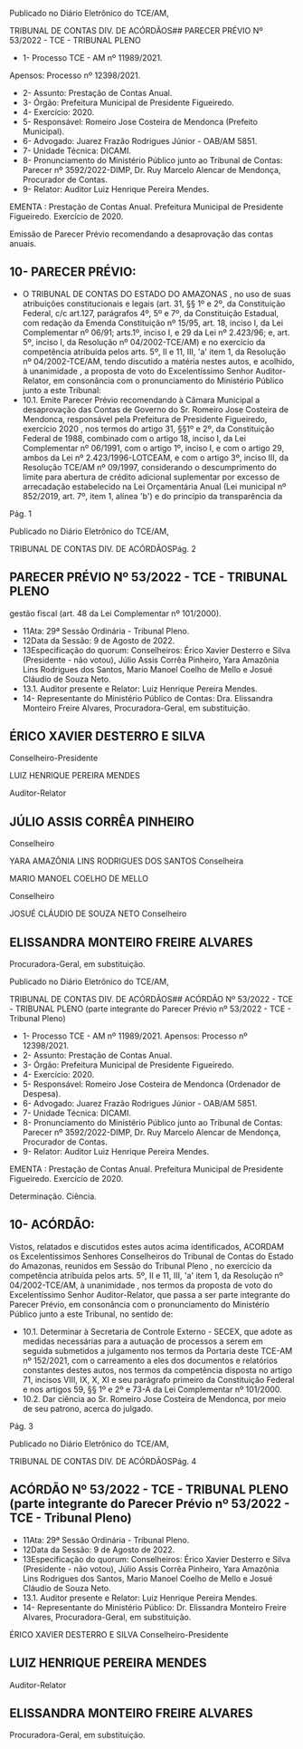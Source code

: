 Publicado  no  Diário  Eletrônico do TCE/AM,

TRIBUNAL DE CONTAS DIV. DE ACÓRDÃOS## PARECER PRÉVIO Nº 53/2022 - TCE - TRIBUNAL PLENO

- 1- Processo TCE - AM nº 11989/2021.

Apensos: Processo nº  12398/2021.

- 2- Assunto: Prestação de Contas Anual.
- 3- Órgão: Prefeitura Municipal de Presidente Figueiredo.
- 4- Exercício: 2020.
- 5- Responsável: Romeiro Jose Costeira de Mendonca (Prefeito Municipal).
- 6- Advogado: Juarez Frazão Rodrigues Júnior - OAB/AM 5851.
- 7- Unidade Técnica: DICAMI.
- 8- Pronunciamento  do  Ministério  Público  junto  ao  Tribunal  de  Contas: Parecer  nº 3592/2022-DIMP,  Dr. Ruy Marcelo Alencar de Mendonça, Procurador de Contas.
- 9- Relator: Auditor Luiz Henrique Pereira Mendes.

EMENTA :  Prestação  de  Contas  Anual.    Prefeitura Municipal  de  Presidente  Figueiredo.    Exercício  de 2020.

Emissão de Parecer Prévio recomendando a desaprovação das contas anuais.

## 10-  PARECER PRÉVIO:

- O  TRIBUNAL  DE  CONTAS  DO  ESTADO  DO  AMAZONAS ,  no  uso  de  suas atribuições  constitucionais  e  legais  (art.  31,  §§  1º  e  2º,  da  Constituição  Federal,  c/c art.127,  parágrafos  4º,  5º  e  7º,  da  Constituição  Estadual,  com  redação  da  Emenda Constituição nº 15/95, art. 18, inciso I, da Lei Complementar nº 06/91; arts.1º, inciso I, e 29  da  Lei  nº  2.423/96;  e,  art.  5º,  inciso  I,  da  Resolução  nº  04/2002-TCE/AM)  e  no exercício da competência atribuída pelos arts. 5º, II e 11, III, 'a' item 1, da Resolução nº 04/2002-TCE/AM, tendo discutido a matéria nestes autos, e acolhido, à unanimidade , a proposta  de  voto  do  Excelentíssimo  Senhor  Auditor-Relator, em  consonância com  o pronunciamento do Ministério Público junto a este Tribunal:
- 10.1.  Emite Parecer Prévio recomendando à Câmara Municipal a desaprovação das  Contas  de  Governo  do Sr.  Romeiro Jose Costeira de Mendonca, responsável  pela Prefeitura  de  Presidente  Figueiredo, exercício 2020 ,  nos  termos  do  artigo  31,  §§1º  e  2º,  da  Constituição Federal de 1988, combinado com o artigo 18, inciso I, da Lei Complementar nº 06/1991, com o artigo 1º, inciso I, e com o artigo 29, ambos da Lei nº 2.423/1996-LOTCEAM, e com o artigo 3º, inciso III, da Resolução TCE/AM nº 09/1997, considerando o descumprimento do limite para abertura de crédito adicional suplementar por excesso de arrecadação  estabelecido  na  Lei  Orçamentária  Anual  (Lei  municipal  nº 852/2019,  art.  7º,  item  1,  alínea  'b')  e  do  princípio  da  transparência  da

Pág. 1

Publicado  no  Diário  Eletrônico do TCE/AM,

TRIBUNAL DE CONTAS DIV. DE ACÓRDÃOSPág. 2

## PARECER PRÉVIO Nº 53/2022 - TCE - TRIBUNAL PLENO

gestão fiscal (art. 48 da Lei Complementar nº 101/2000).

- 11Ata: 29ª Sessão Ordinária - Tribunal Pleno.
- 12Data da Sessão: 9 de Agosto de 2022.
- 13Especificação do quorum: Conselheiros: Érico Xavier Desterro e Silva (Presidente - não votou), Júlio Assis Corrêa Pinheiro, Yara Amazônia Lins Rodrigues dos Santos, Mario Manoel Coelho de Mello e Josué Cláudio de Souza Neto.
- 13.1. Auditor presente e Relator: Luiz Henrique Pereira Mendes.
- 14-  Representante do Ministério Público de Contas: Dra. Elissandra Monteiro Freire Alvares, Procuradora-Geral, em substituição.

## ÉRICO XAVIER DESTERRO E SILVA

Conselheiro-Presidente

LUIZ HENRIQUE PEREIRA MENDES

Auditor-Relator

## JÚLIO ASSIS CORRÊA PINHEIRO

Conselheiro

YARA AMAZÔNIA LINS RODRIGUES DOS SANTOS Conselheira

MARIO MANOEL COELHO DE MELLO

Conselheiro

JOSUÉ CLÁUDIO DE SOUZA NETO Conselheiro

## ELISSANDRA MONTEIRO FREIRE ALVARES

Procuradora-Geral, em substituição.

Publicado  no  Diário  Eletrônico do TCE/AM,

TRIBUNAL DE CONTAS DIV. DE ACÓRDÃOS## ACÓRDÃO Nº 53/2022 - TCE - TRIBUNAL PLENO (parte integrante do Parecer Prévio nº 53/2022 - TCE - Tribunal Pleno)

- 1- Processo TCE - AM nº 11989/2021. Apensos: Processo nº  12398/2021.
- 2- Assunto: Prestação de Contas Anual.
- 3- Órgão: Prefeitura Municipal de Presidente Figueiredo.
- 4- Exercício: 2020.
- 5- Responsável: Romeiro Jose Costeira de Mendonca (Ordenador de Despesa).
- 6- Advogado: Juarez Frazão Rodrigues Júnior - OAB/AM 5851.
- 7- Unidade Técnica: DICAMI.
- 8- Pronunciamento  do  Ministério  Público  junto  ao  Tribunal  de  Contas: Parecer  nº 3592/2022-DIMP,  Dr. Ruy Marcelo Alencar de Mendonça, Procurador de Contas.
- 9- Relator: Auditor Luiz Henrique Pereira Mendes.

EMENTA :  Prestação  de  Contas  Anual.    Prefeitura Municipal  de  Presidente  Figueiredo.  Exercício  de 2020.

Determinação. Ciência.

## 10-  ACÓRDÃO:

Vistos, relatados e discutidos estes autos acima identificados, ACORDAM os Excelentíssimos Senhores Conselheiros do Tribunal de Contas do Estado do Amazonas, reunidos em Sessão do Tribunal Pleno , no exercício da competência atribuída pelos arts. 5º, II e 11, III, 'a' item 1, da Resolução nº 04/2002-TCE/AM, à unanimidade , nos termos da  proposta  de  voto  do  Excelentíssimo  Senhor  Auditor-Relator,  que  passa  a  ser  parte integrante  do  Parecer  Prévio, em  consonância com  o  pronunciamento  do  Ministério Público junto a este Tribunal, no sentido de:

- 10.1. Determinar à  Secretaria  de  Controle  Externo  -  SECEX, que  adote  as medidas necessárias para a autuação de processos a serem em seguida submetidos  a  julgamento  nos  termos  da  Portaria  deste  TCE-AM  nº 152/2021,  com  o  carreamento  a  eles  dos  documentos  e  relatórios constantes destes autos, nos termos da competência disposta no artigo 71, incisos VIII, IX, X, XI e seu parágrafo primeiro da Constituição Federal e nos artigos 59, §§ 1º e 2º e 73-A da Lei Complementar nº 101/2000.
- 10.2. Dar ciência ao Sr. Romeiro Jose Costeira de Mendonca, por meio de seu patrono, acerca do julgado.

Pág. 3

Publicado  no  Diário  Eletrônico do TCE/AM,

TRIBUNAL DE CONTAS DIV. DE ACÓRDÃOSPág. 4

## ACÓRDÃO Nº 53/2022 - TCE - TRIBUNAL PLENO (parte integrante do Parecer Prévio nº 53/2022 - TCE - Tribunal Pleno)

- 11Ata: 29ª Sessão Ordinária - Tribunal Pleno.
- 12Data da Sessão: 9 de Agosto de 2022.
- 13Especificação do quorum: Conselheiros: Érico Xavier Desterro e Silva (Presidente - não votou), Júlio Assis Corrêa Pinheiro, Yara Amazônia Lins Rodrigues dos Santos, Mario Manoel Coelho de Mello e Josué Cláudio de Souza Neto.
- 13.1. Auditor presente e Relator: Luiz Henrique Pereira Mendes.
- 14-  Representante do Ministério Público: Dr. Elissandra Monteiro Freire Alvares, Procuradora-Geral, em substituição.

ÉRICO XAVIER DESTERRO E SILVA Conselheiro-Presidente

## LUIZ HENRIQUE PEREIRA MENDES

Auditor-Relator

## ELISSANDRA MONTEIRO FREIRE ALVARES

Procuradora-Geral, em substituição.